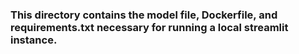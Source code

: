 ### This directory contains the model file, Dockerfile, and requirements.txt necessary for running a local streamlit instance. 

